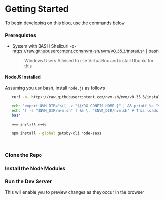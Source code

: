 # Getting Started

To begin developing on this blog, use the commands below

### Prerequistes 
- System with BASH Shellcurl -o- https://raw.githubusercontent.com/nvm-sh/nvm/v0.35.3/install.sh | bash
   > Windows Users Advised to use VirtualBox and install Ubuntu for this 

#### NodeJS Installed
Assuming you use bash, install `node.js` as follows
```bash
   curl -o- https://raw.githubusercontent.com/nvm-sh/nvm/v0.35.3/install.sh | bash
   
   echo 'export NVM_DIR="$([ -z "${XDG_CONFIG_HOME-}" ] && printf %s "${HOME}/.nvm" || printf %s "${XDG_CONFIG_HOME}/nvm")"' >> ~/.bashrc
   echo '[ -s "$NVM_DIR/nvm.sh" ] && \. "$NVM_DIR/nvm.sh" # This loads nvm' >> ~/.bashrc
   bash
   
   nvm install node 
   
   npm install --global gatsby-cli node-sass 
   
   
```

### Clone the Repo


### Install the Node Modules


### Run the Dev Server
This will enable you to preview changes as they occur in the browser 

```bash

```